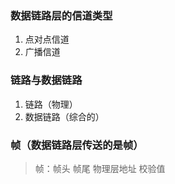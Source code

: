 ### 数据链路层的信道类型
1. 点对点信道
2. 广播信道

### 链路与数据链路
1. 链路（物理）
2. 数据链路（综合的）

### 帧（数据链路层传送的是帧）
> 帧：帧头 帧尾 物理层地址 校验值